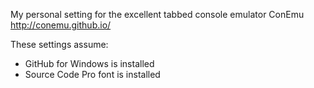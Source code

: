 My personal setting for the excellent tabbed console emulator ConEmu
http://conemu.github.io/

These settings assume:
- GitHub for Windows is installed
- Source Code Pro font is installed
